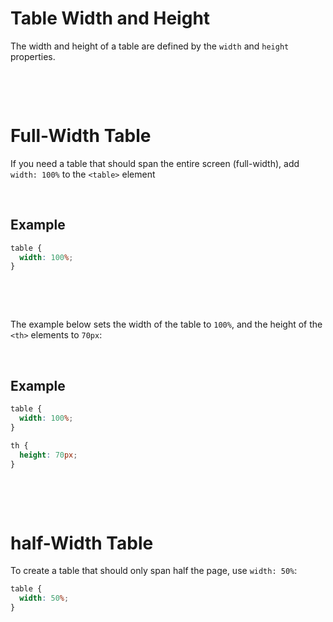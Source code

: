 # Table Width and Height

The width and height of a table are defined by the `width` and `height` properties.

&nbsp;

&nbsp;

# Full-Width Table

If you need a table that should span the entire screen (full-width), add `width: 100%` to the `<table>` element

&nbsp;

## Example

```css
table {
  width: 100%;
}
```

&nbsp;

&nbsp;

The example below sets the width of the table to `100%`, and the height of the `<th>` elements to `70px`:

&nbsp;

## Example

```css
table {
  width: 100%;
}

th {
  height: 70px;
}
```

&nbsp;

&nbsp;

# half-Width Table

To create a table that should only span half the page, use `width: 50%`:

```css
table {
  width: 50%;
}
```

&nbsp;
